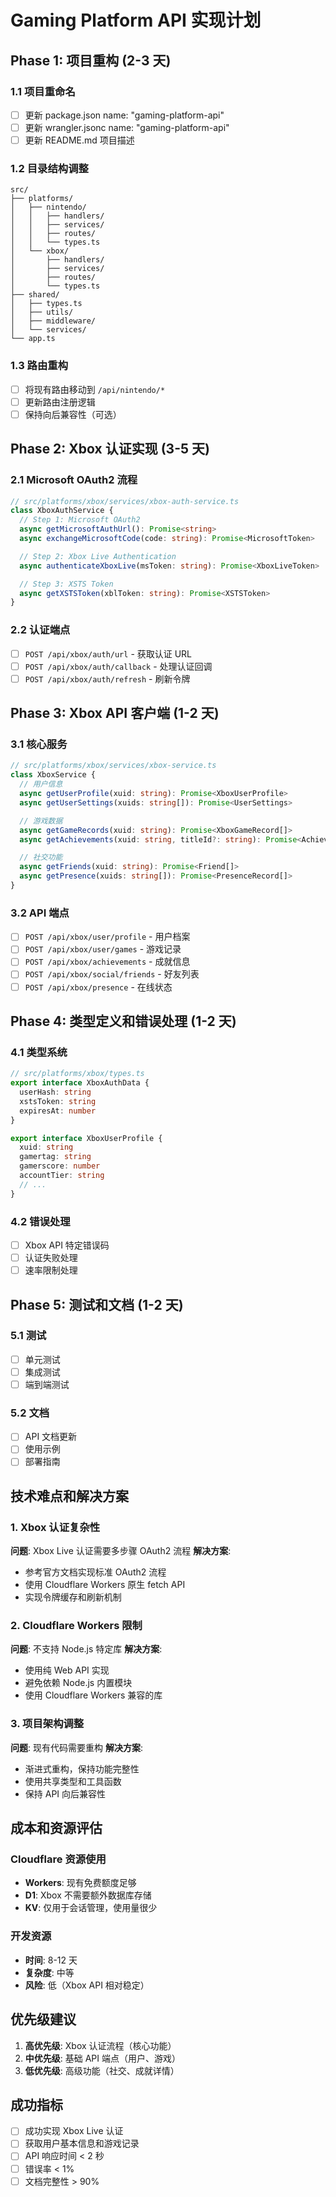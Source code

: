 # Gaming Platform API 实现计划

## Phase 1: 项目重构 (2-3 天)

### 1.1 项目重命名
- [ ] 更新 package.json name: "gaming-platform-api"
- [ ] 更新 wrangler.jsonc name: "gaming-platform-api"
- [ ] 更新 README.md 项目描述

### 1.2 目录结构调整
```
src/
├── platforms/
│   ├── nintendo/
│   │   ├── handlers/
│   │   ├── services/
│   │   ├── routes/
│   │   └── types.ts
│   └── xbox/
│       ├── handlers/
│       ├── services/
│       ├── routes/
│       └── types.ts
├── shared/
│   ├── types.ts
│   ├── utils/
│   ├── middleware/
│   └── services/
└── app.ts
```

### 1.3 路由重构
- [ ] 将现有路由移动到 `/api/nintendo/*`
- [ ] 更新路由注册逻辑
- [ ] 保持向后兼容性（可选）

## Phase 2: Xbox 认证实现 (3-5 天)

### 2.1 Microsoft OAuth2 流程
```typescript
// src/platforms/xbox/services/xbox-auth-service.ts
class XboxAuthService {
  // Step 1: Microsoft OAuth2
  async getMicrosoftAuthUrl(): Promise<string>
  async exchangeMicrosoftCode(code: string): Promise<MicrosoftToken>

  // Step 2: Xbox Live Authentication
  async authenticateXboxLive(msToken: string): Promise<XboxLiveToken>

  // Step 3: XSTS Token
  async getXSTSToken(xblToken: string): Promise<XSTSToken>
}
```

### 2.2 认证端点
- [ ] `POST /api/xbox/auth/url` - 获取认证 URL
- [ ] `POST /api/xbox/auth/callback` - 处理认证回调
- [ ] `POST /api/xbox/auth/refresh` - 刷新令牌

## Phase 3: Xbox API 客户端 (1-2 天)

### 3.1 核心服务
```typescript
// src/platforms/xbox/services/xbox-service.ts
class XboxService {
  // 用户信息
  async getUserProfile(xuid: string): Promise<XboxUserProfile>
  async getUserSettings(xuids: string[]): Promise<UserSettings>

  // 游戏数据
  async getGameRecords(xuid: string): Promise<XboxGameRecord[]>
  async getAchievements(xuid: string, titleId?: string): Promise<Achievement[]>

  // 社交功能
  async getFriends(xuid: string): Promise<Friend[]>
  async getPresence(xuids: string[]): Promise<PresenceRecord[]>
}
```

### 3.2 API 端点
- [ ] `POST /api/xbox/user/profile` - 用户档案
- [ ] `POST /api/xbox/user/games` - 游戏记录
- [ ] `POST /api/xbox/achievements` - 成就信息
- [ ] `POST /api/xbox/social/friends` - 好友列表
- [ ] `POST /api/xbox/presence` - 在线状态

## Phase 4: 类型定义和错误处理 (1-2 天)

### 4.1 类型系统
```typescript
// src/platforms/xbox/types.ts
export interface XboxAuthData {
  userHash: string
  xstsToken: string
  expiresAt: number
}

export interface XboxUserProfile {
  xuid: string
  gamertag: string
  gamerscore: number
  accountTier: string
  // ...
}
```

### 4.2 错误处理
- [ ] Xbox API 特定错误码
- [ ] 认证失败处理
- [ ] 速率限制处理

## Phase 5: 测试和文档 (1-2 天)

### 5.1 测试
- [ ] 单元测试
- [ ] 集成测试
- [ ] 端到端测试

### 5.2 文档
- [ ] API 文档更新
- [ ] 使用示例
- [ ] 部署指南

## 技术难点和解决方案

### 1. Xbox 认证复杂性
**问题**: Xbox Live 认证需要多步骤 OAuth2 流程
**解决方案**:
- 参考官方文档实现标准 OAuth2 流程
- 使用 Cloudflare Workers 原生 fetch API
- 实现令牌缓存和刷新机制

### 2. Cloudflare Workers 限制
**问题**: 不支持 Node.js 特定库
**解决方案**:
- 使用纯 Web API 实现
- 避免依赖 Node.js 内置模块
- 使用 Cloudflare Workers 兼容的库

### 3. 项目架构调整
**问题**: 现有代码需要重构
**解决方案**:
- 渐进式重构，保持功能完整性
- 使用共享类型和工具函数
- 保持 API 向后兼容性

## 成本和资源评估

### Cloudflare 资源使用
- **Workers**: 现有免费额度足够
- **D1**: Xbox 不需要额外数据库存储
- **KV**: 仅用于会话管理，使用量很少

### 开发资源
- **时间**: 8-12 天
- **复杂度**: 中等
- **风险**: 低（Xbox API 相对稳定）

## 优先级建议

1. **高优先级**: Xbox 认证流程（核心功能）
2. **中优先级**: 基础 API 端点（用户、游戏）
3. **低优先级**: 高级功能（社交、成就详情）

## 成功指标

- [ ] 成功实现 Xbox Live 认证
- [ ] 获取用户基本信息和游戏记录
- [ ] API 响应时间 < 2 秒
- [ ] 错误率 < 1%
- [ ] 文档完整性 > 90%
